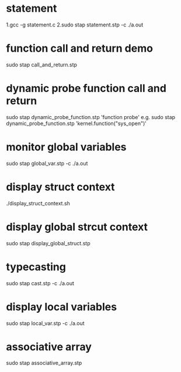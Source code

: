# statement
1.gcc -g statement.c
2.sudo stap statement.stp -c ./a.out
# function call and return demo
sudo stap call_and_return.stp
# dynamic probe function call and return
sudo stap dynamic_probe_function.stp 'function probe'
e.g. sudo stap dynamic_probe_function.stp 'kernel.function("sys_open")'
# monitor global variables
sudo stap global_var.stp -c ./a.out
# display struct context
./display_struct_context.sh
# display global strcut context
sudo stap display_global_struct.stp
# typecasting
sudo stap cast.stp -c ./a.out 
# display local variables
sudo stap local_var.stp -c ./a.out
# associative array
sudo stap associative_array.stp

